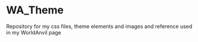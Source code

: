 # WA_Theme
Repository for my css files, theme elements and images and reference used in my WorldAnvil page
